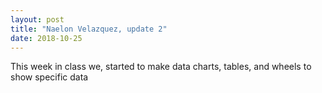 ```yaml
---
layout: post
title: "Naelon Velazquez, update 2"
date: 2018-10-25
---
```


This week in class we, started to make data charts, tables, and wheels to show specific data
